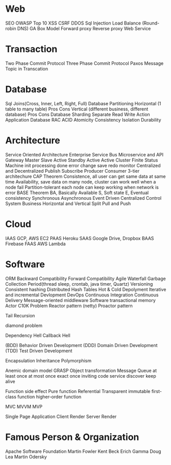 # Web
SEO
OWASP Top 10
XSS
CSRF
DDOS
Sql Injection
Load Balance (Round-robin DNS)
GA
Box Model
Forward proxy
Reverse proxy
Web Service

# Transaction
Two Phase Commit Protocol
Three Phase Commit Protocol
Paxos
Message Topic in Transcation

# Database
Sql Joins(Cross, Inner, Left, Right, Full)
Database Partitioning
	Horizontal (1 table to many table)
		Pros
		Cons
	Vertical (different business, different database)
		Pros
		Cons
Database Sharding
Separate Read Write Action
	Application
	Database
RAC
ACID
    Atomicity
    Consistency
    Isolation
    Durability

# Architecture
Service Oriented Architecture
Enterprise Service Bus
Microservice and API Gateway
Master Slave
Active Standby
Active Active
Cluster
Finite Status Machine
    init
    processing
    done
    error
    change
    save
    redo
    monitor
Centralized and Decentralized
Publish Subscribe
Producer Consumer
3-tier architechure
CAP Theorem
    Consistence, all user can get same data at same time
    Availability, save data on many node, cluster can work well when a node fail
    Partition-tolerant each node can keep working when network is error
BASE Theorem
    BA,  Basically Available
    S, Soft state
    E, Eventual consistency
Synchronous
Asynchronous
Event Driven
Centralized Control System
Business Horizontal and Vertical Split
Pull and Push

# Cloud
IAAS
	GCP, AWS EC2
PAAS
	Heroku
SAAS
	Google Drive, Dropbox
BAAS
	Firebase
FAAS
	AWS Lambda

# Software
ORM
Backward Compatibility
Forward Compatibility
Agile
Waterfall
Garbage Collection
Period(thread sleep, crontab, java timer, Quartz)
Versioning
Consistent hashing
Distributed Hash Tables
Hot & Cold Depolyment
Iterative and incremental Devlopment
DevOps
Continuous Integration
Continuous Delivery
Message-oriented middleware
Software transactional memory
Actor
C10K Problem
Reactor pattern (netty)
Proactor pattern

Tail Recursion

diamond problem

Dependency Hell
Callback Hell

(BDD) Behavior Driven Development
(DDD) Domain Driven Development
(TDD) Test Driven Development

Encapsulation
Inheritance
Polymorphism

Anemic domain model
GRASP
Object transformation
Message Queue
    at least once
    at most once
    exact once
inviting code
service discover
keep alive


Function side effect
Pure function
Referential Transparent
immutable
first-class function
higher-order function

MVC
MVVM
MVP

Single Page Application
Client Render
Server Render

# Famous Person & Organization
Apache Software Foundation
Martin Fowler
Kent Beck
Erich Gamma
Doug Lea
Martin Odersky